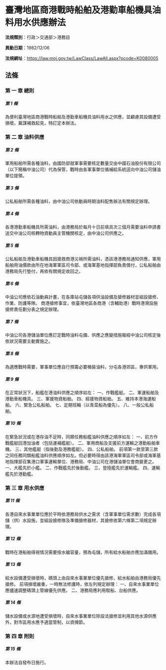 # 臺灣地區商港戰時船舶及港勤車船機具油料用水供應辦法

**法規類別**：行政＞交通部＞港務目

**異動日期**：1982/12/06  

**法規網址**：https://law.moj.gov.tw/LawClass/LawAll.aspx?pcode=K0080005





## 法條
### 第 一 章 總則

##### 第 1 條
為便利臺灣地區商港戰時船舶及港勤車船機具油料用水之供應，並顧慮其設備遭受損壞，冀謀補救起見，特訂定本辦法。

### 第 二 章 油料供應

##### 第 2 條
軍用船舶所需各種油料，由國防部就軍事需要核定數量交由中國石油股份有限公司（以下簡稱中油公司）代為保管，戰時由各軍事單位循補給系統逕向中油公司儲油單位提領。

##### 第 3 條
公私船舶所需各種油料，由中油公司依動員時期油料配售辦法有關規定辦理。

##### 第 4 條
各港港勤車船機具所需油料，由港務局於每月十日前填具次三個月需要油料申請書送交中油公司核轉物資動員主管機關核定，由中油公司供應之。

##### 第 5 條
公私船舶及港勤車船機具因搶救商港災禍所需油料，憑該港港務局通知供應，軍用船舶用油價款由所在地海軍軍區司令部、或海軍基地指揮部負責償付，公私船舶由港務局先行墊付，再依有關規定收回之。

##### 第 6 條
中油公司應依石油動員計畫，在各庫站屯儲各項供油設備及搶修器材並組設搶修、作業、防護等隊。
商港搶修事宜，依臺灣地區各商港（含輔助港）戰時港灣設施搶修責任劃分表之規定辦理。

##### 第 7 條
中油公司各港儲油單位應訂定戰時油料屯備、供應之應變措施報經中油公司核定後依狀況需要主動實施之。

##### 第 8 條
為適應戰時需要，軍事單位應自行預籌必要桶裝油料，分屯各港郊區，專供軍用。

##### 第 9 條
在正常狀況下，船艦在港油料供應之順序如左：
一、作戰艦艇。
二、軍運船舶及港勤車船機具。
三、軍援物資船舶。
四、經援物資船舶。
五、維持本港海運船舶。
六、緊急公私船舶。
七、定期班輪（以青菜船為優先）。
八、一般公私船舶。

##### 第 10 條
在緊急狀況或在港存油不足時，同類任務船艦油料供應之順序如左：
一、前方作戰艦艇回港加油者（包括運補艦艇）。
二、軍用商船及支援前方運輸之港勤船舶車機。
三、其他艦艇（指後勤及港務艦艇）。
四、公私船舶。
前項第一款至第三款之同任務同類船艦油料供應順序如左。但必要時得由該港海軍軍區司令部或海軍基地指揮部召集港口軍事運輸單位、港務局、中油公司在港儲油單位會商變更之。
一、大艦先於小艦。
二、作戰艦先於後勤艦。
三、登陸艦先於運輸艦。
四、運輸艦先於港勤艦。

### 第 三 章 用水供應

##### 第 11 條
各港自來水事業單位應於平時依港務局供水之需求（含軍事單位需求數）完成各項儲（供）水設施，並組設搶修隊及準備搶修器材，其搶修依第六條第二項規定辦理。

##### 第 12 條
戰時在港船舶得視情況需要按水艙容量，預為屯儲，所有給水船舶亦應加滿備用。

##### 第 13 條
給水設備遭受損壞時，碼頭上由自來水事業單位優先搶修，給水船舶由港務局優先搶修。
前項損壞嚴重，一時無法修護時，依左列規定辦理：
一、自來水事業單位應儘速調整碼頭上管線優先供應。
二、港務局應利用駁船、台船供應。

##### 第 14 條
儲水設備或水源地遭受損壞時，自來水事業單位除設法搶修並利用其他水源供應外，對市區用水應予適當管制，以資撙節。

### 第 四 章 附則

##### 第 15 條
本辦法自發布日施行。


